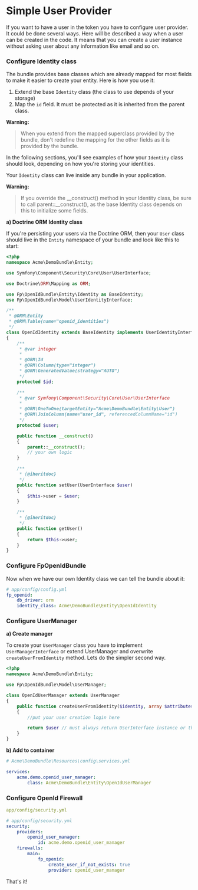 Simple User Provider
====================

If you want to have a user in the token you have to configure user provider. It could be done several ways.
Here will be described a way when a user can be created in the code.
It means that you can create a user instance without asking user about any information like email and so on.

### Configure Identity class

The bundle provides base classes which are already mapped for most fields
to make it easier to create your entity. Here is how you use it:

1. Extend the base `Identity` class (the class to use depends of your storage)
2. Map the `id` field. It must be protected as it is inherited from the parent class.

**Warning:**

> When you extend from the mapped superclass provided by the bundle, don't
> redefine the mapping for the other fields as it is provided by the bundle.

In the following sections, you'll see examples of how your `Identity` class should
look, depending on how you're storing your identities.

Your `Identity` class can live inside any bundle in your application.

**Warning:**

> If you override the __construct() method in your Identity class, be sure
> to call parent::__construct(), as the base Identity class depends on
> this to initialize some fields.

**a) Doctrine ORM Identity class**

If you're persisting your users via the Doctrine ORM, then your `User` class
should live in the `Entity` namespace of your bundle and look like this to
start:

```php
<?php
namespace Acme\DemoBundle\Entity;

use Symfony\Component\Security\Core\User\UserInterface;

use Doctrine\ORM\Mapping as ORM;

use Fp\OpenIdBundle\Entity\Identity as BaseIdentity;
use Fp\OpenIdBundle\Model\UserIdentityInterface;

/**
 * @ORM\Entity
 * @ORM\Table(name="openid_identities")
 */
class OpenIdIdentity extends BaseIdentity implements UserIdentityInterface
{
    /**
     * @var integer
     *
     * @ORM\Id
     * @ORM\Column(type="integer")
     * @ORM\GeneratedValue(strategy="AUTO")
     */
    protected $id;

    /**
     * @var Symfony\Component\Security\Core\User\UserInterface
     *
     * @ORM\OneToOne(targetEntity="Acme\DemoBundle\Entity\User")
     * @ORM\JoinColumn(name="user_id", referencedColumnName="id")
     */
    protected $user;

    public function __construct()
    {
        parent::__construct();
        // your own logic
    }

    /**
     * {@iheritdoc}
     */
    public function setUser(UserInterface $user)
    {
        $this->user = $user;
    }

    /**
     * {@iheritdoc}
     */
    public function getUser()
    {
        return $this->user;
    }
}

```

### Configure FpOpenIdBundle

Now when we have our own Identity class we can tell the bundle about it:

``` yaml
# app/config/config.yml
fp_openid:
    db_driver: orm
    identity_class: Acme\DemoBundle\Entity\OpenIdIdentity
```

### Configure UserManager

**a) Create manager**

To create your `UserManager` class you have to implement `UserManagerInterface` or extend UserManager and overwrite `createUserFromIdentity` method.
Lets do the simpler second way.

```php
<?php
namespace Acme\DemoBundle\Entity;

use Fp\OpenIdBundle\Model\UserManager;

class OpenIdUserManager extends UserManager
{
    public function createUserFromIdentity($identity, array $attributes = array())
    {
        //put your user creation login here

        return $user // must always return UserInterface instance or throw an exception.
    }
}

```

**b) Add to container**

```yaml
# Acme\DemoBundle\Resources\config\services.yml

services:
    acme.demo.openid_user_manager:
        class: Acme\DemoBundle\Entity\OpenIdUserManager

```

### Configure OpenId Firewall

```yaml
app/config/security.yml

# app/config/security.yml
security:
    providers:
        openid_user_manager:
            id: acme.demo.openid_user_manager
    firewalls:
        main:
            fp_openid:
                create_user_if_not_exists: true
                provider: openid_user_manager

```

That's it!